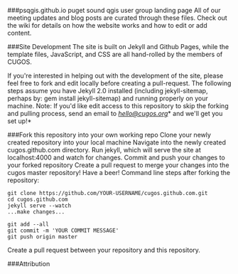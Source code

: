 ###psqgis.github.io
puget sound qgis user group landing page
All of our meeting updates and blog posts are curated through these files. Check out the wiki for details on how the website works and how to edit or add content.

###Site Development
The site is built on Jekyll and Github Pages, while the template files, JavaScript, and CSS are all hand-rolled by the members of CUGOS.

If you're interested in helping out with the development of the site, please feel free to fork and edit locally before creating a pull-request. The following steps assume you have Jekyll 2.0 installed (including jekyll-sitemap, perhaps by: gem install jekyll-sitemap) and running properly on your machine. Note: If you'd like edit access to this repository to skip the forking and pulling process, send an email to *hello@cugos.org** and we'll get you set up!*

###Fork this repository into your own working repo
Clone your newly created repository into your local machine
Navigate into the newly created cugos.github.com directory.
Run jekyll, which will serve the site at localhost:4000 and watch for changes.
Commit and push your changes to your forked repository
Create a pull request to merge your changes into the cugos master repository!
Have a beer!
Command line steps after forking the repository:
```
git clone https://github.com/YOUR-USERNAME/cugos.github.com.git
cd cugos.github.com
jekyll serve --watch
...make changes...

git add --all
git commit -m 'YOUR COMMIT MESSAGE'
git push origin master
```
Create a pull request between your repository and this repository.

###Attribution

